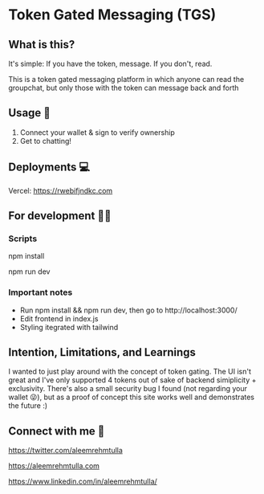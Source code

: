 # Token Gated Messaging (TGS)

## What is this?

It's simple: If you have the token, message. If you don't, read.

This is a token gated messaging platform in which anyone can read the groupchat, but only those with the token can message back and forth

<!-- ![tweet](https://user-images.githubusercontent.com/60443878/151194589-2caac7f6-082b-4d19-bda9-7a232a8d2bc6.gif) -->

## Usage 🤝

1. Connect your wallet & sign to verify ownership
2. Get to chatting!

## Deployments 💻

Vercel: https://rwebifjndkc.com

## For development 🧑‍💻

### Scripts

npm install

npm run dev


### Important notes


- Run npm install && npm run dev, then go to http://localhost:3000/
- Edit frontend in index.js
- Styling itegrated with tailwind
## Intention, Limitations, and Learnings

I wanted to just play around with the concept of token gating. The UI isn't great and I've only supported 4 tokens out of sake of backend simiplicity + exclusivity. There's also a small security bug I found (not regarding your wallet 😜), but as a proof of concept this site works well and demonstrates the future :)

## Connect with me 🤗

https://twitter.com/aleemrehmtulla

https://aleemrehmtulla.com

https://www.linkedin.com/in/aleemrehmtulla/

